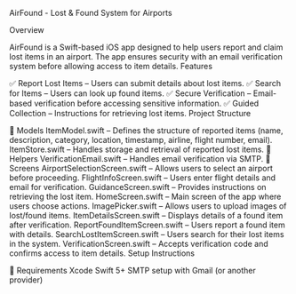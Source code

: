 AirFound - Lost & Found System for Airports

Overview

AirFound is a Swift-based iOS app designed to help users report and claim lost items in an airport. The app ensures security with an email verification system before allowing access to item details.
Features

✅ Report Lost Items – Users can submit details about lost items.
✅ Search for Items – Users can look up found items.
✅ Secure Verification – Email-based verification before accessing sensitive information.
✅ Guided Collection – Instructions for retrieving lost items.
Project Structure

📂 Models
ItemModel.swift – Defines the structure of reported items (name, description, category, location, timestamp, airline, flight number, email).
ItemStore.swift – Handles storage and retrieval of reported lost items.
📂 Helpers
VerificationEmail.swift – Handles email verification via SMTP.
📂 Screens
AirportSelectionScreen.swift – Allows users to select an airport before proceeding.
FlightInfoScreen.swift – Users enter flight details and email for verification.
GuidanceScreen.swift – Provides instructions on retrieving the lost item.
HomeScreen.swift – Main screen of the app where users choose actions.
ImagePicker.swift – Allows users to upload images of lost/found items.
ItemDetailsScreen.swift – Displays details of a found item after verification.
ReportFoundItemScreen.swift – Users report a found item with details.
SearchLostItemScreen.swift – Users search for their lost items in the system.
VerificationScreen.swift – Accepts verification code and confirms access to item details.
Setup Instructions

🔧 Requirements
Xcode
Swift 5+
SMTP setup with Gmail (or another provider)
